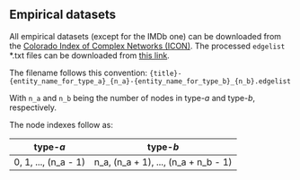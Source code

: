## Empirical datasets

All empirical datasets (except for the IMDb one) can be downloaded from the [Colorado Index of Complex Networks (ICON)](https://icon.colorado.edu/).
The processed `edgelist` *.txt files can be downloaded from [this link](https://mega.nz/#F!IG4lUbxK!AXA5L0lirEZEonUyERcuHA). 

The filename follows this convention:
  `{title}-{entity_name_for_type_a}_{n_a}-{entity_name_for_type_b}_{n_b}.edgelist`
  
With `n_a` and `n_b` being the number of nodes in type-_a_ and type-_b_, respectively.

The node indexes follow as:

| type-_a_             | type-_b_                             | 
| -------------------- |:------------------------------------:| 
| 0, 1, ..., (n_a - 1) | n_a, (n_a + 1), ..., (n_a + n_b - 1) | 

